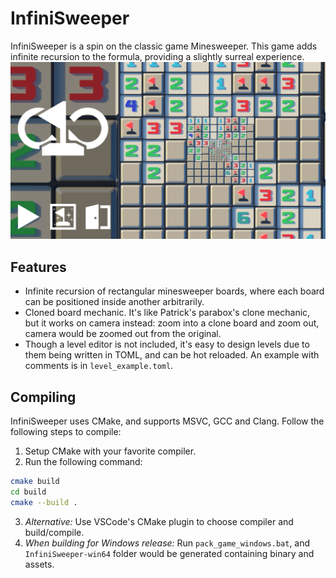 # InfiniSweeper
InfiniSweeper is a spin on the classic game Minesweeper. This game adds infinite recursion to the formula, providing a slightly surreal experience.
![Menu Screenshot](https://raw.githubusercontent.com/Ataraxia-Mechanica/InfiniSweeper/master/screenshots/Title.png)
## Features
- Infinite recursion of rectangular minesweeper boards, where each board can be positioned inside another arbitrarily.
- Cloned board mechanic. It's like Patrick's parabox's clone mechanic, but it works on camera instead: zoom into a clone board and zoom out, camera would be zoomed out from the original.
- Though a level editor is not included, it's easy to design levels due to them being written in TOML, and can be hot reloaded. An example with comments is in `level_example.toml`.
## Compiling
InfiniSweeper uses CMake, and supports MSVC, GCC and Clang.
Follow the following steps to compile:
1. Setup CMake with your favorite compiler.
2. Run the following command:
```bash
cmake build
cd build
cmake --build .
```
3. *Alternative:* Use VSCode's CMake plugin to choose compiler and build/compile.
4. *When building for Windows release:* Run `pack_game_windows.bat`, and `InfiniSweeper-win64` folder would be generated containing binary and assets.
